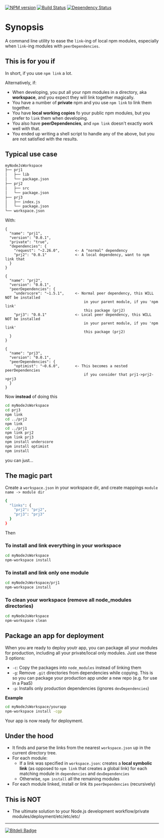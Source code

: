 [![NPM version](https://badge.fury.io/js/npm-workspace.png)](http://badge.fury.io/js/npm-workspace)
[![Build Status](https://travis-ci.org/mariocasciaro/npm-workspace.png)](https://travis-ci.org/mariocasciaro/npm-workspace)
[![Dependency Status](https://gemnasium.com/mariocasciaro/npm-workspace.png)](https://gemnasium.com/mariocasciaro/npm-workspace)

# Synopsis

A command line utility to ease the `link`-ing of local npm modules,
especially when `link`-ing modules with `peerDependencies`.

## This is for you if

In short, if you use `npm link` a lot.

Alternatively, if:

- When developing, you put all your npm modules in a directory, aka **workspace**, and you expect they will link together magically.
- You have a number of **private** npm and you use `npm link` to link them together.
- You have **local working copies** fo your public npm modules, but you prefer to `link` them when developing.
- You also have **peerDependencies**, and `npm link` doesn't exactly work well with that.
- You ended up writing a shell script to handle any of the above, but you are not satisfied with the results.

## Typical use case

```sh
myNodeJsWorkspace
├── prj1
│   ├── lib
│   └── package.json
├── prj2
│   ├── src
│   └── package.json
├── prj3
│   ├── index.js
│   └── package.json
└── workspace.json
```

With:
```
{
  "name": "prj1",
  "version": "0.0.1",
  "private": "true",
  "dependencies": {
    "request": "~2.26.0",       <- A "normal" dependency
    "prj2": "0.0.1"             <- A local dependency, want to npm link that
  }
}
```

```
{
  "name": "prj2",
  "version": "0.0.1",
  "peerDependencies": {
    "underscore": "~1.5.1",     <- Normal peer dependency, this WILL NOT be installed
                                    in your parent module, if you 'npm link' 
                                    this package (prj2)
    "prj3": "0.0.1"             <- Local peer dependency, this WILL NOT be installed
                                    in your parent module, if you 'npm link' 
                                    this package (prj2)
  }
}
```

```
{
  "name": "prj3",
  "version": "0.0.1",
  "peerDependencies": {
    "optimist": "~0.6.0",       <- This becomes a nested peerDependencies
                                    if you consider that prj1->prj2->prj3
  }
}
```

Now **instead** of doing this

```sh
cd myNodeJsWorkspace
cd prj3
npm link
cd ../prj2
npm link
cd ../prj1
npm link prj2
npm link prj3
npm install underscore
npm install optimist
npm install
```

you can just...

## The magic part

Create a `workspace.json` in your workspace dir, and create mappings `module name -> module dir`
```sh
{
  "links": {
    "prj2": "prj2",
    "prj3": "prj3"
  }
}
```

Then

### To install and link everything in your workspace
```sh
cd myNodeJsWorkspace
npm-workspace install
```

### To install and link only one module
```sh
cd myNodeJsWorkspace/prj1
npm-workspace install
```

### To clean your workspace (remove all node_modules directories)
```sh
cd myNodeJsWorkspace
npm-workspace clean
```

## Package an app for deployment

When you are ready to deploy youtr app, you can package all your modules for production, including all your private/local only modules. Just use these 3 options:

* `-c`: Copy the packages into `node_modules` instead of linking them
* `-g`: Remove `.git` directories from dependencies while copying. This is so you can package your production app under a new repo (e.g. for use in a PaaS)
* `-p`: Installs only production dependencies (ignores `devDependencies`)

__Example__
```sh
cd myNodeJsWorkspace/yourapp
npm-workspace install -cgp
```

Your app is now ready for deployment.


## Under the hood

- It finds and parse the links from the nearest `workspace.json` up in the current directory tree.
- For each module:
    - If a link was specified in `workspace.json`: creates a **local symbolic link** (as opposed to `npm link` that creates a global link) for each matching module in `dependencies` and  `devDependencies`
    - Otherwise, `npm install` all the remaining modules
- For each module linked, install or link its `peerDependencies` (recursively)

## This is NOT

- The ultimate solution to your Node.js development workflow/private modules/deployment/etc/etc/etc/

-----

[![Bitdeli Badge](https://d2weczhvl823v0.cloudfront.net/mariocasciaro/npm-workspace/trend.png)](https://bitdeli.com/free "Bitdeli Badge")

